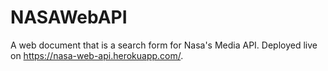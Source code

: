 # NASAWebAPI
A web document that is a search form for Nasa's Media API. Deployed live on https://nasa-web-api.herokuapp.com/.
